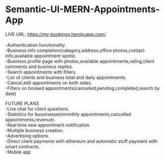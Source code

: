 # Semantic-UI-MERN-Appointments-App
LIVE URL: https://my-bookings.herokuapp.com/<br/><br/>
-Authentication functionality.<br/>
-Business info completion(category,address,office photos,contact info,available appointment spots).</br>
-Business profile page with photos,available appointments,rating,client comments and business replies.</br>
-Search appointments with filters.</br>
-List of clients and business total and daily appointments.</br>
-Cancel,edit appointments on both sides.</br>
-Filters on booked appointments(cancelled,pending,completed,search by date)

FUTURE PLANS</br>
-Live chat for client questions.</br>
-Statistics for bussinesses(monthly appointments,cancelled appointments,revenue).</br>
-Real time new appointment notification.</br>
-Multiple business creation.</br>
-Advertising options.</br>
-Direct client payments with ethereum and automatic stuff payment with smart contracts.</br>
-Mobile app
